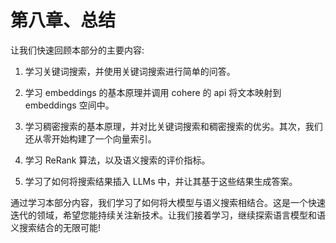# 第八章、总结

让我们快速回顾本部分的主要内容:

1. 学习关键词搜索，并使用关键词搜索进行简单的问答。

2. 学习 embeddings 的基本原理并调用 cohere 的 api 将文本映射到 embeddings 空间中。

3. 学习稠密搜索的基本原理，并对比关键词搜索和稠密搜索的优劣。其次，我们还从零开始构建了一个向量索引。

4. 学习 ReRank 算法，以及语义搜索的评价指标。

5. 学习了如何将搜索结果插入 LLMs 中，并让其基于这些结果生成答案。

通过学习本部分内容，我们学习了如何将大模型与语义搜索相结合。这是一个快速迭代的领域，希望您能持续关注新技术。让我们接着学习，继续探索语言模型和语义搜索结合的无限可能!
